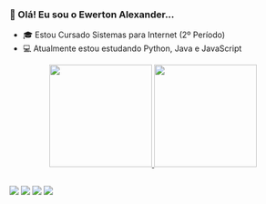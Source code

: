 ### 👋 Olá! Eu sou o Ewerton Alexander...

- 🎓 Estou Cursado Sistemas para Internet (2º Período)
- 💻 Atualmente estou estudando Python, Java e JavaScript


<div align="center">
  <a href="https://github.com/ewertonalex">
  <img height="180em" src="https://github-readme-stats.vercel.app/api?username=ewertonalex&show_icons=true&theme=dark&include_all_commits=true&count_private=true"/>
  <img height="180em" src="https://github-readme-stats.vercel.app/api/top-langs/?username=ewertonalex&layout=compact&langs_count=7&theme=dark"/>
</div>
  
   ##
  
  <div>
    
   <a href="https://www.youtube.com/channel/UC_-uuuZbY0AAt9CViNzvc-Q" target="_blank"><img src="https://img.shields.io/badge/WhatsApp-25D366?style=for-the-badge&logo=whatsapp&logoColor=white"></a>
  <a href="https://instagram.com/rafaballerini" target="_blank"><img src="https://img.shields.io/badge/Instagram-E4405F?style=for-the-badge&logo=instagram&logoColor=white"></a>
 	<a href="https://www.twitch.tv/rafaballerinii" target="_blank"><img src="https://img.shields.io/badge/Gmail-D14836?style=for-the-badge&logo=gmail&logoColor=white"></a>
    <a href="https://www.linkedin.com/in/ewerton-alexander-oliveira-batista-780869232/" target="_blank"><img src="https://img.shields.io/badge/LinkedIn-0077B5?style=for-the-badge&logo=linkedin&logoColor=white"></a>
    
</div>
